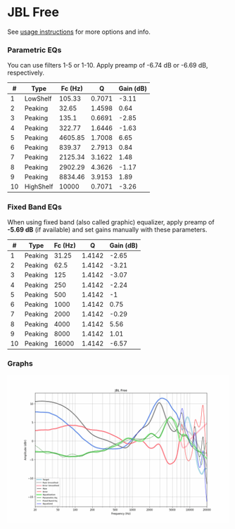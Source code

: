 # JBL Free
See [usage instructions](https://github.com/jaakkopasanen/AutoEq#usage) for more options and info.

### Parametric EQs
You can use filters 1-5 or 1-10. Apply preamp of -6.74 dB or -6.69 dB, respectively.

|   # | Type      |   Fc (Hz) |      Q |   Gain (dB) |
|-----|-----------|-----------|--------|-------------|
|   1 | LowShelf  |    105.33 | 0.7071 |       -3.11 |
|   2 | Peaking   |     32.65 | 1.4598 |        0.64 |
|   3 | Peaking   |    135.1  | 0.6691 |       -2.85 |
|   4 | Peaking   |    322.77 | 1.6446 |       -1.63 |
|   5 | Peaking   |   4605.85 | 1.7008 |        6.65 |
|   6 | Peaking   |    839.37 | 2.7913 |        0.84 |
|   7 | Peaking   |   2125.34 | 3.1622 |        1.48 |
|   8 | Peaking   |   2902.29 | 4.3626 |       -1.17 |
|   9 | Peaking   |   8834.46 | 3.9153 |        1.89 |
|  10 | HighShelf |  10000    | 0.7071 |       -3.26 |

### Fixed Band EQs
When using fixed band (also called graphic) equalizer, apply preamp of **-5.69 dB** (if available) and set gains manually with these parameters.

|   # | Type    |   Fc (Hz) |      Q |   Gain (dB) |
|-----|---------|-----------|--------|-------------|
|   1 | Peaking |     31.25 | 1.4142 |       -2.65 |
|   2 | Peaking |     62.5  | 1.4142 |       -3.21 |
|   3 | Peaking |    125    | 1.4142 |       -3.07 |
|   4 | Peaking |    250    | 1.4142 |       -2.24 |
|   5 | Peaking |    500    | 1.4142 |       -1    |
|   6 | Peaking |   1000    | 1.4142 |        0.75 |
|   7 | Peaking |   2000    | 1.4142 |       -0.29 |
|   8 | Peaking |   4000    | 1.4142 |        5.56 |
|   9 | Peaking |   8000    | 1.4142 |        1.01 |
|  10 | Peaking |  16000    | 1.4142 |       -6.57 |

### Graphs
![](./JBL%20Free.png)
